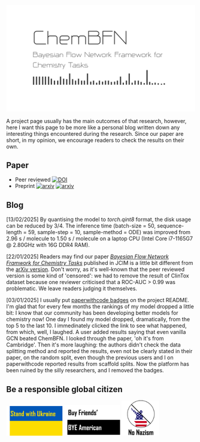 <p align="center">
<img src="image/social_preview.png" alt="social preview" width="650" height="auto">
</p>

A project page usually has the main outcomes of that research, however, here I want this page to be more like a personal blog written down any interesting things encountered during the research. Since our paper are short, in my opinion, we encourage readers to check the results on their own.

## Paper

* Peer reviewed [![DOI](https://zenodo.org/badge/DOI/10.1021/acs.jcim.4c01792.svg)](https://doi.org/10.1021/acs.jcim.4c01792)
* Preprint [![arxiv](https://img.shields.io/badge/arXiv-2407.20294-red)](https://arxiv.org/abs/2407.20294)
[![arxiv](https://img.shields.io/badge/arXiv-2412.11439-red)](https://arxiv.org/abs/2412.11439)

## Blog

[13/02/2025] By quantising the model to *torch.qint8* format, the disk usage can be reduced by 3/4. The inference time (batch-size = 50, sequence-length = 59, sample-step = 10, sample-method = ODE) was improved from 2.96 s / molecule to 1.50 s / molecule on a laptop CPU (Intel Core i7-1165G7 @ 2.80GHz with 16G DDR4 RAM).

[22/01/2025] Readers may find our paper [*Bayesian Flow Network Framwork for Chemistry Tasks*](https://pubs.acs.org/doi/10.1021/acs.jcim.4c01792) published in JCIM is a little bit different from the [arXiv version](https://arxiv.org/abs/2407.20294). Don't worry, as it's well-known that the peer reviewed version is some kind of 'censored': we had to remove the result of ClinTox dataset because one reviewer criticised that a ROC-AUC > 0.99 was problematic. We leave readers judging it themselves.

[03/01/2025] I usually put [paperwithcode badges](https://paperswithcode.com/paper/a-bayesian-flow-network-framework-for) on the project README. I'm glad that for every few months the rankings of my model dropped a little bit: I know that our community has been developing better models for chemistry now! One day I found my model dropped, dramatically, from the top 5 to the last 10. I immedinately clicked the link to see what happened, from which, well, I laughed. A user added results saying that even vanilla GCN beated ChemBFN. I looked through the paper, 'oh it's from Cambridge'. Then it's more laughing: the authors didn't check the data splitting method and reported the results, even not be clearly stated in their paper, on the random split, even though the previous users and I on paperwithcode reported results from scaffold splits. Now the platform has been ruined by the silly researchers, and I removed the badges.

## Be a responsible global citizen

<p float="left">
<img src="image/icons/stand_with_ukraine.png" alt="stand with Ukraine" width="150" height="auto">
<img src="image/icons/buy_friends.png" alt="stand with Ukraine" width="150" height="auto">
<img src="image/icons/no_nazism.png" alt="stand with Ukraine" width="100" height="auto">
</p>
